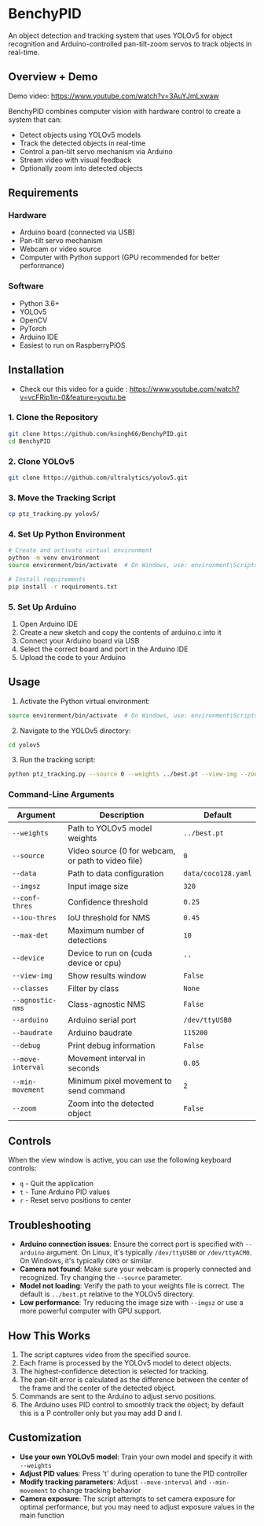 ﻿# BenchyPID

An object detection and tracking system that uses YOLOv5 for object recognition and Arduino-controlled pan-tilt-zoom servos to track objects in real-time.

## Overview + Demo

Demo video: https://www.youtube.com/watch?v=3AuYJmLxwaw

BenchyPID combines computer vision with hardware control to create a system that can:

- Detect objects using YOLOv5 models
- Track the detected objects in real-time
- Control a pan-tilt servo mechanism via Arduino
- Stream video with visual feedback
- Optionally zoom into detected objects

## Requirements

### Hardware

- Arduino board (connected via USB)
- Pan-tilt servo mechanism
- Webcam or video source
- Computer with Python support (GPU recommended for better performance)

### Software

- Python 3.6+
- YOLOv5
- OpenCV
- PyTorch
- Arduino IDE
- Easiest to run on RaspberryPiOS

## Installation

- Check our this video for a guide : https://www.youtube.com/watch?v=vcFRip1ln-0&feature=youtu.be
  

### 1. Clone the Repository

```bash
git clone https://github.com/ksingh66/BenchyPID.git
cd BenchyPID
```

### 2. Clone YOLOv5

```bash
git clone https://github.com/ultralytics/yolov5.git
```

### 3. Move the Tracking Script

```bash
cp ptz_tracking.py yolov5/
```

### 4. Set Up Python Environment

```bash
# Create and activate virtual environment
python -m venv environment
source environment/bin/activate  # On Windows, use: environment\Scripts\activate

# Install requirements
pip install -r requirements.txt
```

### 5. Set Up Arduino

1. Open Arduino IDE
2. Create a new sketch and copy the contents of arduino.c into it
3. Connect your Arduino board via USB
4. Select the correct board and port in the Arduino IDE
5. Upload the code to your Arduino

## Usage

1. Activate the Python virtual environment:

```bash
source environment/bin/activate  # On Windows, use: environment\Scripts\activate
```

2. Navigate to the YOLOv5 directory:

```bash
cd yolov5
```

3. Run the tracking script:

```bash
python ptz_tracking.py --source 0 --weights ../best.pt --view-img --zoom
```

### Command-Line Arguments

| Argument          | Description                                        | Default             |
| ----------------- | -------------------------------------------------- | ------------------- |
| `--weights`       | Path to YOLOv5 model weights                       | `../best.pt`        |
| `--source`        | Video source (0 for webcam, or path to video file) | `0`                 |
| `--data`          | Path to data configuration                         | `data/coco128.yaml` |
| `--imgsz`         | Input image size                                   | `320`               |
| `--conf-thres`    | Confidence threshold                               | `0.25`              |
| `--iou-thres`     | IoU threshold for NMS                              | `0.45`              |
| `--max-det`       | Maximum number of detections                       | `10`                |
| `--device`        | Device to run on (cuda device or cpu)              | `''`                |
| `--view-img`      | Show results window                                | `False`             |
| `--classes`       | Filter by class                                    | `None`              |
| `--agnostic-nms`  | Class-agnostic NMS                                 | `False`             |
| `--arduino`       | Arduino serial port                                | `/dev/ttyUSB0`      |
| `--baudrate`      | Arduino baudrate                                   | `115200`            |
| `--debug`         | Print debug information                            | `False`             |
| `--move-interval` | Movement interval in seconds                       | `0.05`              |
| `--min-movement`  | Minimum pixel movement to send command             | `2`                 |
| `--zoom`          | Zoom into the detected object                      | `False`             |

## Controls

When the view window is active, you can use the following keyboard controls:

- `q` - Quit the application
- `t` - Tune Arduino PID values
- `r` - Reset servo positions to center

## Troubleshooting

- **Arduino connection issues**: Ensure the correct port is specified with `--arduino` argument. On Linux, it's typically `/dev/ttyUSB0` or `/dev/ttyACM0`. On Windows, it's typically `COM3` or similar.
- **Camera not found**: Make sure your webcam is properly connected and recognized. Try changing the `--source` parameter.
- **Model not loading**: Verify the path to your weights file is correct. The default is `../best.pt` relative to the YOLOv5 directory.
- **Low performance**: Try reducing the image size with `--imgsz` or use a more powerful computer with GPU support.

## How This Works

1. The script captures video from the specified source.
2. Each frame is processed by the YOLOv5 model to detect objects.
3. The highest-confidence detection is selected for tracking.
4. The pan-tilt error is calculated as the difference between the center of the frame and the center of the detected object.
5. Commands are sent to the Arduino to adjust servo positions.
6. The Arduino uses PID control to smoothly track the object; by default this is a P controller only but you may add D and I.

## Customization

- **Use your own YOLOv5 model**: Train your own model and specify it with `--weights`
- **Adjust PID values**: Press 't' during operation to tune the PID controller
- **Modify tracking parameters**: Adjust `--move-interval` and `--min-movement` to change tracking behavior
- **Camera exposure**: The script attempts to set camera exposure for optimal performance, but you may need to adjust exposure values in the main function
